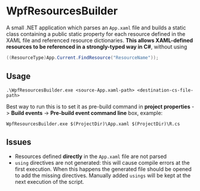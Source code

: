 # WpfResourcesBuilder
A small .NET application which parses an `App.xaml` file and builds a static class containing a public static property for each resource defined in the XAML file and referenced resource dictionaries. **This allows XAML-defined resources to be referenced in a strongly-typed way in C#**, without using 
```cs
((ResourceType)App.Current.FindResource("ResourceName"));
```

## Usage
`
.\WpfResourcesBuilder.exe <source-App.xaml-path> <destination-cs-file-path>
`

Best way to run this is to set it as pre-build command in **project properties** -> **Build events** -> **Pre-build event command line** box, example:
```
WpfResourcesBuilder.exe $(ProjectDir)\App.xaml $(ProjectDir)\R.cs
```

## Issues
- Resources defined **directly** in the `App.xaml` file are not parsed
- `using` directives are not generated: this will cause compile errors at the first execution. When this happens the generated file should be opened to add the missing directives. Manually added `usings` will be kept at the next execution of the script.
